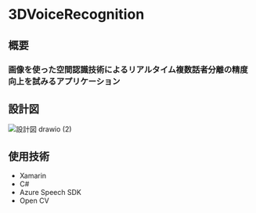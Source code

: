 # 3DVoiceRecognition

## 概要

### 画像を使った空間認識技術によるリアルタイム複数話者分離の精度向上を試みるアプリケーション

## 設計図

![設計図 drawio (2)](https://user-images.githubusercontent.com/68012132/195780373-ee6ae158-8150-4ba2-8a7b-05dce4d6882b.png)

## 使用技術

- Xamarin
- C#
- Azure Speech SDK
- Open CV
